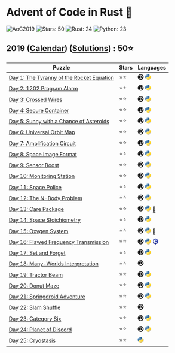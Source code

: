 # Advent of Code in Rust 🦀

![AoC2019](https://img.shields.io/badge/Advent_of_Code-2019-8A2BE2)
![Stars: 50](https://img.shields.io/badge/Stars-50⭐-blue)
![Rust: 24](https://img.shields.io/badge/Rust-24-cyan?logo=Rust)
![Python: 23](https://img.shields.io/badge/Python-23-cyan?logo=Python)

## 2019 ([Calendar](https://adventofcode.com/2019)) ([Solutions](../2019/)) : 50⭐

Puzzle                                                                           | Stars | Languages
-------------------------------------------------------------------------------- | ----- | -----------
[Day 1: The Tyranny of the Rocket Equation](https://adventofcode.com/2019/day/1) | ⭐⭐  | [![Rust](../scripts/assets/rust.png)](../2019/day1/day1.rs) [![Python](../scripts/assets/python.png)](../2019/day1/day1.py)
[Day 2: 1202 Program Alarm](https://adventofcode.com/2019/day/2)                 | ⭐⭐  | [![Rust](../scripts/assets/rust.png)](../2019/day2/day2.rs) [![Python](../scripts/assets/python.png)](../2019/day2/day2.py)
[Day 3: Crossed Wires](https://adventofcode.com/2019/day/3)                      | ⭐⭐  | [![Rust](../scripts/assets/rust.png)](../2019/day3/day3.rs) [![Python](../scripts/assets/python.png)](../2019/day3/day3.py)
[Day 4: Secure Container](https://adventofcode.com/2019/day/4)                   | ⭐⭐  | [![Rust](../scripts/assets/rust.png)](../2019/day4/day4.rs) [![Python](../scripts/assets/python.png)](../2019/day4/day4.py)
[Day 5: Sunny with a Chance of Asteroids](https://adventofcode.com/2019/day/5)   | ⭐⭐  | [![Rust](../scripts/assets/rust.png)](../2019/day5/day5.rs) [![Python](../scripts/assets/python.png)](../2019/day5/day5.py)
[Day 6: Universal Orbit Map](https://adventofcode.com/2019/day/6)                | ⭐⭐  | [![Rust](../scripts/assets/rust.png)](../2019/day6/day6.rs) [![Python](../scripts/assets/python.png)](../2019/day6/day6.py)
[Day 7: Amplification Circuit](https://adventofcode.com/2019/day/7)              | ⭐⭐  | [![Rust](../scripts/assets/rust.png)](../2019/day7/day7.rs) [![Python](../scripts/assets/python.png)](../2019/day7/day7.py)
[Day 8: Space Image Format](https://adventofcode.com/2019/day/8)                 | ⭐⭐  | [![Rust](../scripts/assets/rust.png)](../2019/day8/day8.rs) [![Python](../scripts/assets/python.png)](../2019/day8/day8.py)
[Day 9: Sensor Boost](https://adventofcode.com/2019/day/9)                       | ⭐⭐  | [![Rust](../scripts/assets/rust.png)](../2019/day9/day9.rs) [![Python](../scripts/assets/python.png)](../2019/day9/day9.py)
[Day 10: Monitoring Station](https://adventofcode.com/2019/day/10)               | ⭐⭐  | [![Rust](../scripts/assets/rust.png)](../2019/day10/day10.rs) [![Python](../scripts/assets/python.png)](../2019/day10/day10.py)
[Day 11: Space Police](https://adventofcode.com/2019/day/11)                     | ⭐⭐  | [![Rust](../scripts/assets/rust.png)](../2019/day11/day11.rs) [![Python](../scripts/assets/python.png)](../2019/day11/day11.py)
[Day 12: The N-Body Problem](https://adventofcode.com/2019/day/12)               | ⭐⭐  | [![Rust](../scripts/assets/rust.png)](../2019/day12/day12.rs) [![Python](../scripts/assets/python.png)](../2019/day12/day12.py)
[Day 13: Care Package](https://adventofcode.com/2019/day/13)                     | ⭐⭐  | [![Rust](../scripts/assets/rust.png)](../2019/day13/day13.rs) [![Python](../scripts/assets/python.png)](../2019/day13/day13.py) [🎁](../2019/day13/README.md)
[Day 14: Space Stoichiometry](https://adventofcode.com/2019/day/14)              | ⭐⭐  | [![Rust](../scripts/assets/rust.png)](../2019/day14/day14.rs) [![Python](../scripts/assets/python.png)](../2019/day14/day14.py)
[Day 15: Oxygen System](https://adventofcode.com/2019/day/15)                    | ⭐⭐  | [![Rust](../scripts/assets/rust.png)](../2019/day15/day15.rs) [![Python](../scripts/assets/python.png)](../2019/day15/day15.py) [🎁](../2019/day15/README.md)
[Day 16: Flawed Frequency Transmission](https://adventofcode.com/2019/day/16)    | ⭐⭐  | [![Rust](../scripts/assets/rust.png)](../2019/day16/day16.rs) [![Python](../scripts/assets/python.png)](../2019/day16/day16.py) [![C](../scripts/assets/c.png)](../2019/day16/day16.c)
[Day 17: Set and Forget](https://adventofcode.com/2019/day/17)                   | ⭐⭐  | [![Rust](../scripts/assets/rust.png)](../2019/day17/day17.rs) [![Python](../scripts/assets/python.png)](../2019/day17/day17.py)
[Day 18: Many-Worlds Interpretation](https://adventofcode.com/2019/day/18)       | ⭐⭐  | [![Rust](../scripts/assets/rust.png)](../2019/day18/src/main.rs)
[Day 19: Tractor Beam](https://adventofcode.com/2019/day/19)                     | ⭐⭐  | [![Rust](../scripts/assets/rust.png)](../2019/day19/day19.rs) [![Python](../scripts/assets/python.png)](../2019/day19/day19.py)
[Day 20: Donut Maze](https://adventofcode.com/2019/day/20)                       | ⭐⭐  | [![Rust](../scripts/assets/rust.png)](../2019/day20/day20.rs) [![Python](../scripts/assets/python.png)](../2019/day20/day20.py)
[Day 21: Springdroid Adventure](https://adventofcode.com/2019/day/21)            | ⭐⭐  | [![Rust](../scripts/assets/rust.png)](../2019/day21/day21.rs) [![Python](../scripts/assets/python.png)](../2019/day21/day21.py)
[Day 22: Slam Shuffle](https://adventofcode.com/2019/day/22)                     | ⭐⭐  | [![Rust](../scripts/assets/rust.png)](../2019/day22/day22.rs)
[Day 23: Category Six](https://adventofcode.com/2019/day/23)                     | ⭐⭐  | [![Rust](../scripts/assets/rust.png)](../2019/day23/day23.rs) [![Python](../scripts/assets/python.png)](../2019/day23/day23.py)
[Day 24: Planet of Discord](https://adventofcode.com/2019/day/24)                | ⭐⭐  | [![Rust](../scripts/assets/rust.png)](../2019/day24/day24.rs) [![Python](../scripts/assets/python.png)](../2019/day24/day24.py)
[Day 25: Cryostasis](https://adventofcode.com/2019/day/25)                       | ⭐⭐  | [![Python](../scripts/assets/python.png)](../2019/day25/day25.py)
